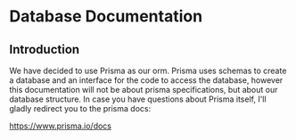 # Database Documentation

## Introduction

We have decided to use Prisma as our orm. Prisma uses schemas to create a database and an interface for the code to
access the database, however this documentation will not be about prisma specifications, but about our database
structure. In case you have questions about Prisma itself, I'll gladly redirect you to the prisma docs:

https://www.prisma.io/docs
